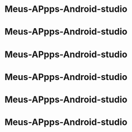 # Meus-APpps-Android-studio
# Meus-APpps-Android-studio
# Meus-APpps-Android-studio
# Meus-APpps-Android-studio
# Meus-APpps-Android-studio
# Meus-APpps-Android-studio
